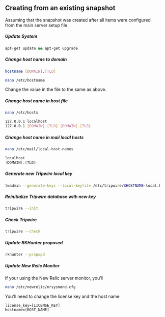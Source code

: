 ## Creating from an existing snapshot

Assuming that the snapshot was created after all items were configured from the main server setup file.


##### Update System
``` bash
apt-get update && apt-get upgrade
```


##### Change host name to domain

``` bash
hostname [DOMAIN].[TLD]
```

``` bash
nano /etc/hostname
```

Change the value in the file to the same as above.

##### Change host name in host file
``` bash
nano /etc/hosts
```

``` bash
127.0.0.1 localhost
127.0.0.1 [DOMAIN].[TLD] [DOMAIN].[TLD]
```

##### Change host name in mail local hosts
``` bash
nano /etc/mail/local-host-names
```

``` bash
localhost
[DOMAIN].[TLD]
```

##### Generate new Tripwire local key
``` bash
twadmin --generate-keys --local-keyfile /etc/tripwire/$HOSTNAME-local.key
```

##### Reinitialize Tripwire database with new key
``` bash
tripwire --init
```

##### Check Tripwire
``` bash
tripwire --check
```

##### Update RKHunter proposed
``` bash
rkhunter --propupd
```

##### Update New Relic Monitor
If your using the New Relic server monitor, you'll

``` bash
nano /etc/newrelic/nrsysmond.cfg
```
You'll need to change the license key and the host name
```
license_key=[LICENSE_KEY]
hostname=[HOST_NAME]
```
